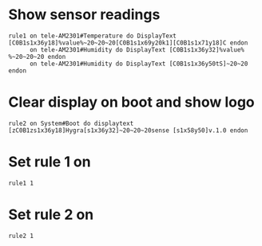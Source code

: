 # Show sensor readings
```
rule1 on tele-AM2301#Temperature do DisplayText [C0B1s1x36y18]%value%~20~20~20[C0B1s1x69y20k1][C0B1s1x71y18]C endon
      on tele-AM2301#Humidity do DisplayText [C0B1s1x36y32]%value% %~20~20~20 endon
      on tele-AM2301#Humidity do DisplayText [C0B1s1x36y50tS]~20~20 endon
```      
      
# Clear display on boot and show logo
```
rule2 on System#Boot do displaytext [zC0B1zs1x36y18]Hygra[s1x36y32]~20~20~20sense [s1x58y50]v.1.0 endon      
```

# Set rule 1 on 
```
rule1 1
```

# Set rule 2 on 
```
rule2 1
```
